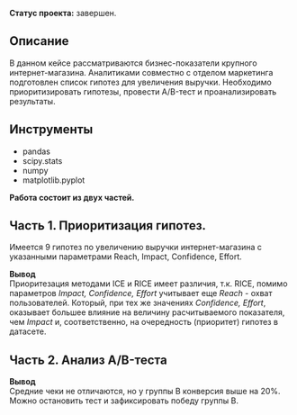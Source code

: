 **Статус проекта:** завершен.
## Описание
В данном кейсе рассматриваются бизнес-показатели крупного интернет-магазина.
Аналитиками совместно с отделом маркетинга подготовлен список гипотез для увеличения выручки.
Необходимо приоритизировать гипотезы, провести A/B-тест и проанализировать результаты.

## Инструменты
- pandas
- scipy.stats
- numpy
- matplotlib.pyplot

**Работа состоит из двух частей.**

## Часть 1. Приоритизация гипотез.
Имеется 9 гипотез по увеличению выручки интернет-магазина с указанными параметрами Reach, Impact, Confidence, Effort.

**Вывод**\
Приоритезация методами ICE и RICE имеет различия, т.к. RICE, помимо параметров *Impact, Confidence, Effort* учитывает еще *Reach* - охват пользователей. Который, при тех же значениях *Confidence, Effort*, оказывает большее влияние на величину расчитываемого показателя, чем *Impact* и, соответственно, на очередность (приоритет) гипотез в датасете.

## Часть 2. Анализ A/B-теста

**Вывод**\
Средние чеки не отличаются, но у группы В конверсия выше на 20%. Можно остановить тест и зафиксировать победу группы В.
